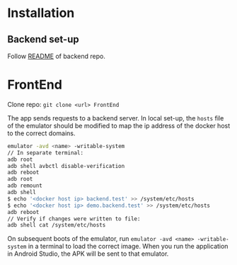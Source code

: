 # Installation

## Backend set-up

Follow [README](https://github.com/mathieu-tulpinck/ehb-ss) of backend repo.

# FrontEnd

Clone repo: `git clone <url> FrontEnd`

The app sends requests to a backend server. In local set-up, the `hosts` file of the emulator should be modified to map the ip address of the docker host to the correct domains.

```bash
emulator -avd <name> -writable-system
// In separate terminal:
adb root
adb shell avbctl disable-verification
adb reboot
adb root
adb remount
adb shell
$ echo '<docker host ip> backend.test' >> /system/etc/hosts
$ echo '<docker host ip> demo.backend.test' >> /system/etc/hosts
adb reboot
// Verify if changes were written to file:
adb shell cat /system/etc/hosts
```
On subsequent boots of the emulator, run `emulator -avd <name> -writable-system` in a terminal to load the correct image. When you run the application in Android Studio, the APK will be sent to that emulator.

